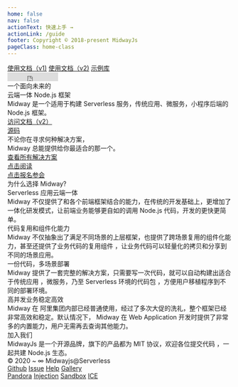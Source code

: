 ```yaml
---
home: false
nav: false
actionText: 快速上手 →
actionLink: /guide
footer: Copyright © 2018-present MidwayJs
pageClass: home-class
---
```

<div class="home-container">
  <div class="top-header-container">
    <div class="content-container">
      <div class="home-logo"></div>
      <div class="top-right">
        <nav>
          <a href="https://midwayjs.org/midway/v1" class="home-link link">使用文档（v1)</a>
          <a href="https://www.yuque.com/midwayjs/midway_v2" class="home-link link">使用文档（v2)</a>
          <!-- <a href="https://www.yuque.com/midwayjs/midway_v2" class="home-link link">API</a> -->
          <a href="http://demo.midwayjs.org/" class="home-link link">示例库</a>
        </nav>
        <iframe frameborder="0" scrolling="0" width="114" height="20" title="Star Midway on GitHub" src="https://ghbtns.com/github-btn.html?user=midwayjs&repo=midway&type=star&count=true"></iframe>
      </div>
    </div>
  </div>
  <div class="home-top">
    <div class="content-container">
      <div class="home-top-title">
        <div class="home-top-line">一个面向未来的</div>
        <div class="home-top-line">云端一体 Node.js 框架</div>
        <div class="home-top-mini-line">Midway 是一个适用于构建 Serverless 服务，传统应用、微服务，小程序后端的 Node.js 框架。</div>
      </div>
      <div class="home-top-button-list">
        <a class="home-top-button button view" href="https://www.yuque.com/midwayjs/midway_v2"><span class="buttonScale"></span><div>访问文档（v2）</div></a>
        <a class="home-top-button button white" href="https://github.com/midwayjs/midway"><span class="buttonScale"></span><div><i class="github"></i>源码</div></a>
      </div>
      <div class="home-top-right">
        <div class="home-top-container" id="top-wall">
        </div>
      </div>
    </div>
  </div>
  <div class="home-solutions">
    <div class="content-container">
      <div class="home-solution-title">不论你在寻求何种解决方案，</div>
      <div class="home-solution-title">Midway 总能提供给你最适合的那一个。</div>
      <div class="home-solution-list" id="home-solution-container"></div>
      <a class="home-solution-more button" href=""><span class="buttonScale"></span><div>查看所有解决方案</div></a>
      <div class="home-ad-middle">
        <div class="ad-middle-card" style="background-image: url('//gw.alicdn.com/tfs/TB1tXBJhAcx_u4jSZFlXXXnUFXa-546-274.png');">
          <a class="ad-middle-button button" href="https://zhuanlan.zhihu.com/p/245767106"><span class="buttonScale"></span><div>点击阅读</div></a>
        </div>
        <div class="ad-middle-card" style="background-image: url('//img.alicdn.com/tfs/TB1EA7elBBh1e4jSZFhXXcC9VXa-1092-548.jpg');">
          <a class="ad-middle-button button white" href="https://mudu.tv/watch/7560584"><span class="buttonScale"></span><div>点击报名参会</div></a>
        </div>
      </div>
    </div>
  </div>
  <div class="home-why-use">
    <div class="content-container">
      <div class="home-why-use-title">为什么选择 Midway?</div>
      <div class="home-why-use-card">
        <div class="home-why-card-title">Serverless 应用云端一体</div>
        <div class="home-why-card-content">Midway 不仅提供了和各个前端框架结合的能力，在传统的开发基础上，更增加了一体化研发模式，让前端业务能够更自如的调用 Node.js 代码，开发的更快更简单。</div>
        <div class="home-why-img" style="background-image: url('//gw.alicdn.com/tfs/TB11GybUAL0gK0jSZFAXXcA9pXa-868-694.png')"></div>
      </div>
      <div class="home-why-use-card right">
        <div class="home-why-card-title">代码复用和组件化能力</div>
        <div class="home-why-card-content">Midway  不仅抽象出了满足不同场景的上层框架，也提供了跨场景复用的组件化能力，甚至还提供了业务代码的复用组件 ，让业务代码可以轻量化的拷贝和分享到不同的场景应用。</div>
        <div class="home-why-img left" style="background-image: url('//gw.alicdn.com/tfs/TB19oAZisVl614jSZKPXXaGjpXa-956-780.png')"></div>
      </div>
      <div class="home-why-use-card">
        <div class="home-why-card-title">一份代码，多场景部署</div>
        <div class="home-why-card-content">Midway 提供了一套完整的解决方案，只需要写一次代码，就可以自动构建出适合于传统应用 ，微服务，乃至 Serverless 环境的代码包 ，方便用户移植程序到不同的部署环境。</div>
        <div class="home-why-img" style="background-image: url('//gw.alicdn.com/tfs/TB1S9aaUEY1gK0jSZFMXXaWcVXa-838-754.png')"></div>
      </div>
      <div class="home-why-use-card right">
        <div class="home-why-card-title">高并发业务稳定高效</div>
        <div class="home-why-card-content">Midway 在 阿里集团内部已经普通使用，经过了多次大促的洗礼，整个框架已经非常高效和稳定。默认情况下， Midway 在 Web Application 开发时提供了非常多的内置能力，用户无需再去查询其他能力。</div>
        <div class="home-why-img left" style="background-image: url('//gw.alicdn.com/tfs/TB1xIBqi9R26e4jSZFEXXbwuXXa-922-694.png')"></div>
      </div>
    </div>
  </div>
  <div class="home-joinus">
    <div class="content-container">
      <div class="home-joinus-title">加入我们</div>
      <div class="home-joinus-sub-title">MidwayJs 是一个开源品牌，旗下的产品都为 MIT 协议，欢迎各位提交代码 ，一起共建 Node.js 生态。</div>
      <div class="home-joinus-contribute"></div>
    </div>
  </div>
  <div class="home-bottom">
    <div class="content-container">
      <div class="home-left">
        <div class="home-copyright">© 2020 ~ ∞ Midwayjs@Serverless</div>
        <a class="link" href="https://github.com/midwayjs/midway">Github</a>
        <a class="link" href="https://github.com/midwayjs/midway/issues">Issue</a>
        <a class="link" href="https://www.yuque.com/midwayjs/topics">Help</a>
        <a class="link" href="http://demo.midwayjs.org/">Gallery</a>
      </div>
      <a class="bottom-logo"></a>
      <div class="home-right">
        <a class="link" href="http://midwayjs.org/pandora">Pandora</a>
        <a class="link" href="http://midwayjs.org/injection">Injection</a>
        <a class="link" href="https://github.com/midwayjs/sandbox-docker">Sandbox</a>
        <a class="link" href="https://ice.work/">ICE</a>
      </div>
    </div>
  </div>
</div>
<script>
let topWallList = [
  { cover: '//gw.alicdn.com/imgextra/i4/19999999999999/O1CN01PEPPo02NjasvUe8cc_!!19999999999999-2-tps.png' }, // react
  { cover: '//gw.alicdn.com/tfs/TB1Cdu2UYr1gK0jSZFDXXb9yVXa-1200-669.png' }, // vue
  { cover: '//gw.alicdn.com/tfs/TB18DKdjCR26e4jSZFEXXbwuXXa-1200-669.png' }, // rax
  { cover: '//gw.alicdn.com/tfs/TB11mzgg0Tfau8jSZFwXXX1mVXa-1200-669.png' }, // tablestore
  { cover: '//gw.alicdn.com/imgextra/i3/19999999999999/O1CN01HLo3Pi2NjasqFIZbi_!!19999999999999-2-tps.png' }, // koa
  { cover: '//gw.alicdn.com/imgextra/i2/19999999999999/O1CN01LggSYp2NjassPrZeZ_!!19999999999999-2-tps.png' }, // ice
  { cover: '//gw.alicdn.com/tfs/TB1l2LaU1L2gK0jSZFmXXc7iXXa-1200-669.png' }, // hexo
  { cover: '//gw.alicdn.com/tfs/TB12AhMjcVl614jSZKPXXaGjpXa-1200-669.png' }, // express
  { cover: '//gw.alicdn.com/tfs/TB1NtHPh5pE_u4jSZKbXXbCUVXa-1200-669.png' }, // egg
  { cover: '//gw.alicdn.com/tfs/TB1bonEgsieb18jSZFvXXaI3FXa-1200-669.png' }, // dingtalk
  { cover: '//gw.alicdn.com/tfs/TB1oq7GfxvbeK8jSZPfXXariXXa-1200-669.png' }, // covid19
  { cover: '//gw.alicdn.com/tfs/TB1Fh51U.Y1gK0jSZFMXXaWcVXa-1200-669.png' }, // antd
  { cover: '//gw.alicdn.com/tfs/TB1Ro.miMgP7K4jSZFqXXamhVXa-1200-669.png' }, // typeorm
  { cover: '//gw.alicdn.com/imgextra/i1/19999999999999/O1CN01FDOJdG2NjasvEbjxX_!!19999999999999-2-tps.png' }, // sequelize
  { cover: '//gw.alicdn.com/tfs/TB1MM_aU8r0gK0jSZFnXXbRRXXa-1200-669.png' }, // img
  { cover: '//gw.alicdn.com/tfs/TB1Fuy3UYr1gK0jSZFDXXb9yVXa-1200-669.png' }, // ssr
];
const solutionList = [
  { title: 'Serverless HTTP API' },
  { title: 'Serverless 定时器' },
  { title: 'Serverless 事件触发' },
  { title: 'RESTFul API' },
  { title: 'WebSocket' },
  { title: '微服务' },
  { title: 'React 一体化' },
  { title: 'Vue 一体化' },
  { title: 'ICE 一体化' },
  { title: 'Rax 一体化' },
];
topWallList = topWallList.sort(() => {
  return Math.random() - 0.5;
});
const topWallEle = document.getElementById('top-wall');
const solutionContainer = document.getElementById('home-solution-container');
const topWallItemList = [];
// render top wall
const lastLineIndex = (Math.ceil(topWallList.length / 5) - 1) * 5;
topWallList.forEach((item, i) => {
  const topWallItem = document.createElement('a');
  topWallItem.setAttribute('class', 'top-wall-item');
  topWallItem.setAttribute('href', item.link || 'http://demo.midwayjs.org/');
  topWallItem.setAttribute('target', '_blank');
  const topWallItemInner = document.createElement('div');
  topWallItemInner.setAttribute('class', 'top-wall-item-inner');
  topWallItemInner.style.backgroundImage = `url('${ item.cover }')`;
  topWallItem.appendChild(topWallItemInner);
  topWallEle.appendChild(topWallItem);
  topWallItemList.push(topWallItem);
  setTimeout(function () {
    topWallItem.style.opacity = 1;
  }, Math.random() * 1000);
});
solutionList.forEach((solutionData) => {
  const solutionItem = document.createElement('a');
  solutionItem.setAttribute('class', 'home-solution button');
  solutionItem.setAttribute('href', solutionData.link || 'http://demo.midwayjs.org/');
  solutionItem.setAttribute('target', '_blank');
  solutionItem.innerHTML = '<span class="buttonScale"></span><div>' + (solutionData.title) + '</div>';
  solutionContainer.appendChild(solutionItem);
});
// render why img
const allImg = Array.from(document.querySelectorAll('.home-why-img'));
if (window.IntersectionObserver) {
  const observer = new IntersectionObserver((entries) => {
    entries.forEach(function(entry) {
      let box = entry.target;
      if (entry.intersectionRatio >= 0.9) {
        box.classList.add('display');
        box.previousElementSibling.classList.add('display');
      } else if (entry.intersectionRatio < 0.3) {
        box.classList.remove('display');
        box.previousElementSibling.classList.remove('display');
      }
    });
  }, {
    root: null,
    rootMargin: '0px', 
    threshold: [0.0, 0.1, 0.2, 0.3, 0.7, 0.8, 0.9, 1.0]
  });
  allImg.forEach(function (ele) {
    observer.observe(ele);
  });
} else {
  allImg.forEach(function (ele) {
    ele.classList.add('display');
    ele.previousElementSibling.classList.add('display');
  });
}
</script>

